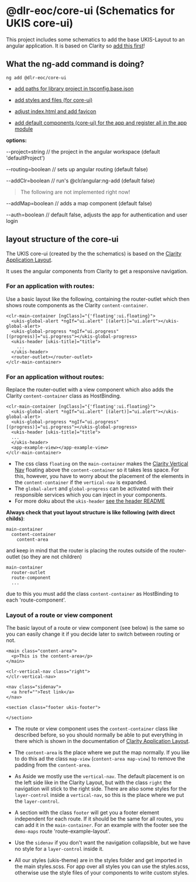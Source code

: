 # @dlr-eoc/core-ui (Schematics for UKIS core-ui)

This project includes some schematics to add the base UKIS-Layout to an angular application.
It is based on Clarity so [add this first](https://clarity.design/get-started/developing/angular)!

## What the ng-add command is doing?

```
ng add @dlr-eoc/core-ui
```

- [add paths for library project in tsconfig.base.json](schematics/ng-add/index.ts#L273)

- [add styles and files (for core-ui)](schematics/ng-add/index.ts#L61)

- [adjust index.html and add favicon](schematics/ng-add/index.ts#L312)

- [add default components (core-ui) for the app and register all in the app module](schematics/ng-add/index.ts#L177)


**options:**

--project=string // the project in the angular workspace (default 'defaultProject')

--routing=boolean // sets up angular routing (default false)

--addClr=boolean // run's @clr/angular:ng-add (default false)


> The following are not implemented right now!

--addMap=boolean // adds a map component (default false)

--auth=boolean // default false, adjusts the app for authentication and user login


## layout structure of the core-ui

The UKIS core-ui (created by the the schematics) is based on the [Clarity Application Layout](https://clarity.design/documentation/app-layout).

It uses the angular components from Clarity to get a responsive navigation. 

### For an application with routes:
Use a basic layout like the following, containing the router-outlet which then shows route components as the Clarity `content-container`.
```
<clr-main-container [ngClass]="{'floating':ui.floating}">
  <ukis-global-alert *ngIf="ui.alert" [(alert)]="ui.alert"></ukis-global-alert>
  <ukis-global-progress *ngIf="ui.progress" [(progress)]="ui.progress"></ukis-global-progress>
  <ukis-header [ukis-title]="title">
    ...
  </ukis-header>
  <router-outlet></router-outlet>
</clr-main-container>
```

### For an application without routes:
Replace the router-outlet with a view component which also adds the Clarity `content-container` class as HostBinding.
```
<clr-main-container [ngClass]="{'floating':ui.floating}">
  <ukis-global-alert *ngIf="ui.alert" [(alert)]="ui.alert"></ukis-global-alert>
  <ukis-global-progress *ngIf="ui.progress" [(progress)]="ui.progress"></ukis-global-progress>
  <ukis-header [ukis-title]="title">
  ...
  </ukis-header>
  <app-example-view></app-example-view>
</clr-main-container>
```

- The css class `floating` on the `main-container` makes the [Clarity Vertical Nav](https://clarity.design/documentation/vertical-nav/collapsible-nav/normal) floating above the `content-container` so it takes less space. For this, however, you have to worry about the placement of the elements in the `content-container` if the `vertical-nav` is expanded.
- The `global-alert` and `global-progress` can be activated with their responsible services which you can inject in your components.
- For more doku about the `ukis-header` [see the header README](src/lib/header/README.md)


**Always check that yout layout structure is like following (with direct childs)**:
```
main-container
  content-container
    content-area
```

and keep in mind that the router is placing the routes outside of the router-outlet (so they are not children)
```
main-container
  router-outlet
  route-component
  ...
```

due to this you must add the class `content-container` as HostBinding to each 'route-component'.


### Layout of a route or view component
The basic layout of a route or view component (see below) is the same so you can easily change it if you decide later to switch between routing or not.

```
<main class="content-area">
  <p>This is the content-area</p>
</main>

<clr-vertical-nav class="right">
</clr-vertical-nav>

<nav class="sidenav">
  <a href="">Test link</a>
</nav>

<section class="footer ukis-footer">

</section>
```

- The route or view component uses the `content-container` class like described before, so you should normally be able to put everything in there which is shown in the documentation of [Clarity Application Layout](https://clarity.design/documentation/app-layout).

- The `content-area` is the place where we put the map normally. If you like to do this ad the class `map-view` (`content-area map-view`) to remove the padding from the `content-area`.

- As Aside we mostly use the `vertical-nav`. The default placement is on the left side like in the Clarity Layout, but with the class `right` the navigation will stick to the right side.
There are also some styles for the `layer-control` inside a `vertical-nav`, so this is the place where we put the `layer-control`.

- A section with the class `footer` will get you a footer element independent for each route. If it should be the same for all routes, you can add it in the `main-container`. For an example with the footer see the `demo-maps` route 'route-example-layout'.

- Use the `sidenav` if you don't want the navigation collapsible, but we have no style for a `layer-control` inside it.

- All our styles (ukis-theme) are in the styles folder and get imported in the main styles.scss.
For app over all styles you can use the styles.scss, otherwise use the style files of your components to write custom styles.
